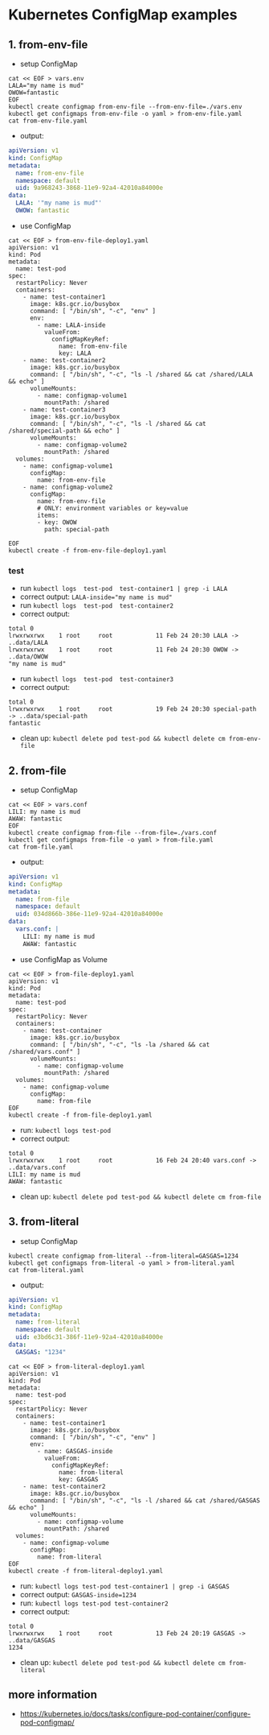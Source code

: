 # Kubernetes ConfigMap examples

## 1. from-env-file

* setup ConfigMap

```shell
cat << EOF > vars.env
LALA="my name is mud"
OWOW=fantastic
EOF
kubectl create configmap from-env-file --from-env-file=./vars.env
kubectl get configmaps from-env-file -o yaml > from-env-file.yaml
cat from-env-file.yaml
```

* output:

```yaml
apiVersion: v1
kind: ConfigMap
metadata:
  name: from-env-file
  namespace: default
  uid: 9a968243-3868-11e9-92a4-42010a84000e
data:
  LALA: '"my name is mud"'
  OWOW: fantastic
```

* use ConfigMap

```shell
cat << EOF > from-env-file-deploy1.yaml
apiVersion: v1
kind: Pod
metadata:
  name: test-pod
spec:
  restartPolicy: Never
  containers:
    - name: test-container1
      image: k8s.gcr.io/busybox
      command: [ "/bin/sh", "-c", "env" ]
      env:
        - name: LALA-inside
          valueFrom:
            configMapKeyRef:
              name: from-env-file
              key: LALA
    - name: test-container2
      image: k8s.gcr.io/busybox
      command: [ "/bin/sh", "-c", "ls -l /shared && cat /shared/LALA && echo" ]
      volumeMounts:
        - name: configmap-volume1
          mountPath: /shared
    - name: test-container3
      image: k8s.gcr.io/busybox
      command: [ "/bin/sh", "-c", "ls -l /shared && cat /shared/special-path && echo" ]
      volumeMounts:
        - name: configmap-volume2
          mountPath: /shared
  volumes:
    - name: configmap-volume1
      configMap:
        name: from-env-file
    - name: configmap-volume2
      configMap:
        name: from-env-file
        # ONLY: environment variables or key=value
        items:
        - key: OWOW
          path: special-path

EOF
kubectl create -f from-env-file-deploy1.yaml
```

### test

* run `kubectl logs  test-pod  test-container1 | grep -i LALA`
* correct output: `LALA-inside="my name is mud"`
* run `kubectl logs  test-pod  test-container2`
* correct output:

```shell
total 0
lrwxrwxrwx    1 root     root            11 Feb 24 20:30 LALA -> ..data/LALA
lrwxrwxrwx    1 root     root            11 Feb 24 20:30 OWOW -> ..data/OWOW
"my name is mud"
```

* run `kubectl logs  test-pod  test-container3`
* correct output:

```shell
total 0
lrwxrwxrwx    1 root     root            19 Feb 24 20:30 special-path -> ..data/special-path
fantastic
```

* clean up: `kubectl delete pod test-pod && kubectl delete cm from-env-file`

## 2. from-file

* setup ConfigMap

```shell
cat << EOF > vars.conf
LILI: my name is mud
AWAW: fantastic
EOF
kubectl create configmap from-file --from-file=./vars.conf
kubectl get configmaps from-file -o yaml > from-file.yaml
cat from-file.yaml
```

* output:

```yaml
apiVersion: v1
kind: ConfigMap
metadata:
  name: from-file
  namespace: default
  uid: 034d866b-386e-11e9-92a4-42010a84000e
data:
  vars.conf: |
    LILI: my name is mud
    AWAW: fantastic
```

* use ConfigMap as Volume

```shell
cat << EOF > from-file-deploy1.yaml
apiVersion: v1
kind: Pod
metadata:
  name: test-pod
spec:
  restartPolicy: Never
  containers:
    - name: test-container
      image: k8s.gcr.io/busybox
      command: [ "/bin/sh", "-c", "ls -la /shared && cat /shared/vars.conf" ]
      volumeMounts:
        - name: configmap-volume
          mountPath: /shared
  volumes:
    - name: configmap-volume
      configMap:
        name: from-file
EOF
kubectl create -f from-file-deploy1.yaml
```

* run: `kubectl logs test-pod`
* correct output:

```shell
total 0
lrwxrwxrwx    1 root     root            16 Feb 24 20:40 vars.conf -> ..data/vars.conf
LILI: my name is mud
AWAW: fantastic
```

* clean up: `kubectl delete pod test-pod && kubectl delete cm from-file`

## 3. from-literal

* setup ConfigMap

```shell
kubectl create configmap from-literal --from-literal=GASGAS=1234
kubectl get configmaps from-literal -o yaml > from-literal.yaml
cat from-literal.yaml
```

* output:

```yaml
apiVersion: v1
kind: ConfigMap
metadata:
  name: from-literal
  namespace: default
  uid: e3bd6c31-386f-11e9-92a4-42010a84000e
data:
  GASGAS: "1234"
```

```shell
cat << EOF > from-literal-deploy1.yaml
apiVersion: v1
kind: Pod
metadata:
  name: test-pod
spec:
  restartPolicy: Never
  containers:
    - name: test-container1
      image: k8s.gcr.io/busybox
      command: [ "/bin/sh", "-c", "env" ]
      env:
        - name: GASGAS-inside
          valueFrom:
            configMapKeyRef:
              name: from-literal
              key: GASGAS
    - name: test-container2
      image: k8s.gcr.io/busybox
      command: [ "/bin/sh", "-c", "ls -l /shared && cat /shared/GASGAS && echo" ]
      volumeMounts:
        - name: configmap-volume
          mountPath: /shared
  volumes:
    - name: configmap-volume
      configMap:
        name: from-literal
EOF
kubectl create -f from-literal-deploy1.yaml
```

* run: `kubectl logs test-pod test-container1 | grep -i GASGAS`
* correct output: `GASGAS-inside=1234`
* run: `kubectl logs test-pod test-container2`
* correct output:

```
total 0
lrwxrwxrwx    1 root     root            13 Feb 24 20:19 GASGAS -> ..data/GASGAS
1234
```

* clean up: `kubectl delete pod test-pod && kubectl delete cm from-literal`

## more information

* https://kubernetes.io/docs/tasks/configure-pod-container/configure-pod-configmap/
